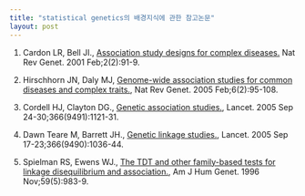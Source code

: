 ```yaml
---
title: "statistical genetics의 배경지식에 관한 참고논문"
layout: post
---
```

1. Cardon LR, Bell JI., [Association study designs for complex diseases.](http://www.nature.com/nrg/journal/v2/n2/pdf/nrg0201_091a.pdf) Nat Rev Genet. 2001 Feb;2(2):91-9.  

2. Hirschhorn JN, Daly MJ, [Genome-wide association studies for common diseases and complex traits.](http://www.nature.com/nrg/journal/v6/n2/pdf/nrg1521.pdf), Nat Rev Genet. 2005 Feb;6(2):95-108.  

3. Cordell HJ, Clayton DG., [Genetic association studies.](http://www.sciencedirect.com/science?_ob=ArticleURL&_udi=B6T1B-4H5GDN3-10&_user=18704&_coverDate=09%2F30%2F2005&_rdoc=1&_fmt=&_orig=search&_sort=d&view=c&_acct=C000002018&_version=1&_urlVersion=0&_userid=18704&md5=cf8158e3456bab61b705be4748b1fc15), Lancet. 2005 Sep 24-30;366(9491):1121-31.  

4. Dawn Teare M, Barrett JH., [Genetic linkage studies.](http://www.sciencedirect.com/science?_ob=ArticleURL&_udi=B6T1B-4H40RPY-1B&_user=18704&_coverDate=09%2F23%2F2005&_rdoc=1&_fmt=&_orig=search&_sort=d&view=c&_acct=C000002018&_version=1&_urlVersion=0&_userid=18704&md5=1361ff5eb3d77048132a325d1cdf5fcf), Lancet. 2005 Sep 17-23;366(9490):1036-44.  

5. Spielman RS, Ewens WJ., [The TDT and other family-based tests for linkage disequilibrium and association.](http://www.pubmedcentral.nih.gov/articlerender.fcgi?tool=pubmed&pubmedid=8900224), Am J Hum Genet. 1996 Nov;59(5):983-9.  
